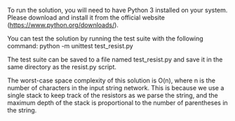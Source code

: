 To run the solution, you will need to have Python 3 installed on your system.  Please download and install it from the official website 
(https://www.python.org/downloads/).

You can test the solution by running the test suite with the following command:
python -m unittest test_resist.py

The test suite can be saved to a file named test_resist.py and save it in the same directory as the resist.py script.

The worst-case space complexity of this solution is O(n), where n is the number of characters in the input string network. This is because we use a single stack to keep track of the resistors as we parse the string, and the maximum depth of the stack is proportional to the number of parentheses in the string.